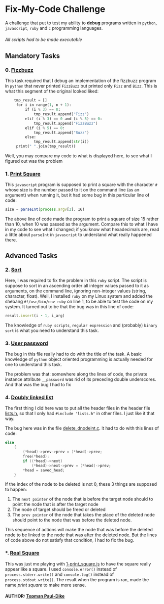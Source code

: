 # Fix-My-Code Challenge
A challenge that put to test my ability to **debug** programs written in `python`, `javascript`, `ruby` and `c` programming languages.
###### All scripts had to be made executable

## Mandatory Tasks

### 0. [Fizzbuzz](./0-fizzbuzz.py)
This task required that I debug an implementation of the fizzbuzz program in `python` that never printed `FizzBuzz` but printed only `Fizz` and `Bizz`.
This is what this segment of the original looked liked:
```python
    tmp_result = []
     for i in range(1, n + 1):
         if (i % 3) == 0:
             tmp_result.append("Fizz")
         elif (i % 3) == 0 and (i % 5) == 0:
             tmp_result.append("FizzBuzz")
         elif (i % 5) == 0:
             tmp_result.append("Buzz")
         else:
             tmp_result.append(str(i))
     print(" ".join(tmp_result))
 ```
 Well, you may compare my code to what is displayed here, to see what I figured out was the problem

### 1. [Print Square](./1-print_square.js)
This `javascript` program is supposed to print a square with the character `#` whose size is the number passed to it on the command line (as an argument) when running it, but it had some bug in this particular line of code:
```js
size = parseInt(process.argv[2], 16)
```
The above line of code made the program to print a square of size 15 rather than 10, when 10 was passed as the argument.
Compare this to what I have in my code to see what I changed; if you know what hexadecimals are, read a little about `parseInt` in `javascript` to understand what really happened there.

## Advanced Tasks

### 2. [Sort](./2-sort.rb)
Here, I was required to fix the problem in this `ruby` script.
The script is suppose to sort in an ascending order all integer values passed to it as arguments, on the command line, ignoring non-integer values (string, character, float). Well, I installed `ruby` on my Linux system and added the shebang `#!/usr/bin/env ruby` on line 1, to be able to test the code on my system.
It turned out to be that the bug was in this line of code:
```ruby
result.insert(i - 1, i_arg)
```

The knowledge of `ruby scripts`, `regular expression` and (probably) `binary sort` is what you need to understand this task.

### 3. [User password](./3-user.py)
The bug in this file really had to do with the title of the task. A basic knowledge of `python` object oriented programming is actually needed for one to understand this task.

The problem was that: somewhere along the lines of code, the private instance attribute `__password` was rid of its preceding double underscores.
And that was the bug I had to fix

### 4. [Doubly linked list](./4-delete_dnodeint/)
The first thing I did here was to put all the header files in the header file [lists.h](./4-delete_dnodeint/lists.h), so that I only had `#include "lists.h"` in other files. I just like it that way.

The bug here was in the file [delete_dnodeint.c](./4-delete_dnodeint/delete_dnodeint.c).
It had to do with this lines of code:
```c
else
	{
		(*head)->prev->prev = (*head)->prev;
		free(*head);
		if ((*head)->next)
			(*head)->next->prev = (*head)->prev;
		*head = saved_head;
	}
```

If the index of the node to be deleted is not 0, these 3 things are supposed to happen:
1. The `next pointer` of the node that is before the target node should to point the node that is after the target node
2. The node of target should be freed or deleted
3. The `prev pointer` of the node that takes the place of the deleted node should point to the node that was before the deleted node.

This sequence of actions will make the node that was before the deleted node to be linked to the node that was after the deleted node.
But the lines of code above do not satisfy that condition, I had to fix the bug.

### *. [Real Square](./real_square.js)
This was just me playing with [1-print_square.js](./1-print_square.js) to have the square really appear like a square.
I used `console.error()` instead of `process.stderr.write()` and `console.log()` instead of `process.stdout.write()`.
The result when the program is ran, made the name *print square* to make more sense.

#### AUTHOR: [Topman Paul-Dike](https://www.github.com/tpauldike)
